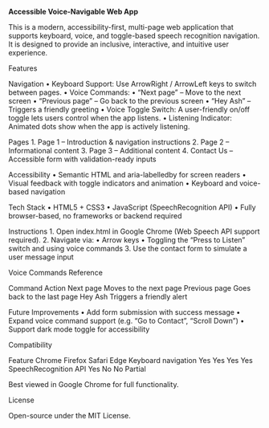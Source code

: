 **Accessible Voice-Navigable Web App**

This is a modern, accessibility-first, multi-page web application that supports keyboard, voice, and toggle-based speech recognition navigation. It is designed to provide an inclusive, interactive, and intuitive user experience.

Features

Navigation
	•	Keyboard Support: Use ArrowRight / ArrowLeft keys to switch between pages.
	•	Voice Commands:
	•	“Next page” – Move to the next screen
	•	“Previous page” – Go back to the previous screen
	•	“Hey Ash” – Triggers a friendly greeting
	•	Voice Toggle Switch: A user-friendly on/off toggle lets users control when the app listens.
	•	Listening Indicator: Animated dots show when the app is actively listening.

Pages
	1.	Page 1 – Introduction & navigation instructions
	2.	Page 2 – Informational content
	3.	Page 3 – Additional content
	4.	Contact Us – Accessible form with validation-ready inputs

Accessibility
	•	Semantic HTML and aria-labelledby for screen readers
	•	Visual feedback with toggle indicators and animation
	•	Keyboard and voice-based navigation

Tech Stack
	•	HTML5 + CSS3
	•	JavaScript (SpeechRecognition API)
	•	Fully browser-based, no frameworks or backend required

Instructions
	1.	Open index.html in Google Chrome (Web Speech API support required).
	2.	Navigate via:
	•	Arrow keys
	•	Toggling the “Press to Listen” switch and using voice commands
	3.	Use the contact form to simulate a user message input

Voice Commands Reference

Command	Action
Next page	Moves to the next page
Previous page	Goes back to the last page
Hey Ash	Triggers a friendly alert

Future Improvements
	•	Add form submission with success message
	•	Expand voice command support (e.g. “Go to Contact”, “Scroll Down”)
	•	Support dark mode toggle for accessibility

Compatibility

Feature	Chrome	Firefox	Safari	Edge
Keyboard navigation	Yes	Yes	Yes	Yes
SpeechRecognition API	Yes	No	No	Partial

Best viewed in Google Chrome for full functionality.

License

Open-source under the MIT License.
